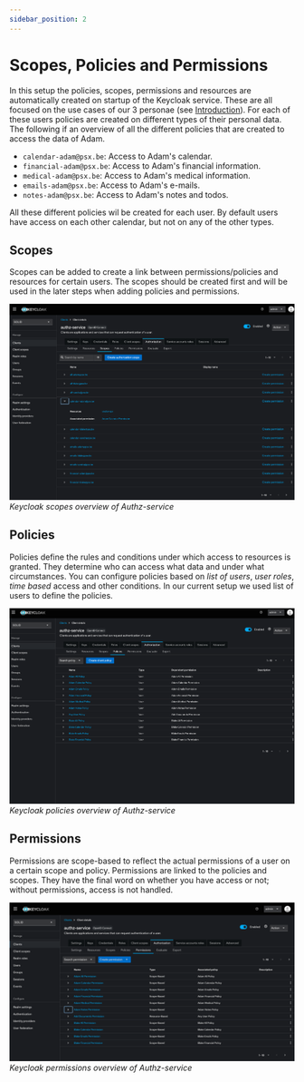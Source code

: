 ```yaml
---
sidebar_position: 2
---
```


# Scopes, Policies and Permissions

In this setup the policies, scopes, permissions and resources are automatically created on startup of the Keycloak service. These are all focused on the use cases of our 3 personae (see [Introduction](../intro.md)).
For each of these users policies are created on different types of their personal data. The following if an overview of all the different policies that are created to access the data of Adam.

- `calendar-adam@psx.be`: Access to Adam's calendar.
- `financial-adam@psx.be`: Access to Adam's financial information.
- `medical-adam@psx.be`: Access to Adam's medical information.
- `emails-adam@psx.be`: Access to Adam's e-mails.
- `notes-adam@psx.be`: Access to Adam's notes and todos.

All these different policies wil be created for each user. By default users have access on each other calendar, but not on any of the other types.

## Scopes

Scopes can be added to create a link between permissions/policies and resources for certain users. The scopes should be created first and will be used in the later steps when adding policies and permissions.

![Keycloak scopes overview](./img/keycloak_scopes.png)
_Keycloak scopes overview of Authz-service_

## Policies

Policies define the rules and conditions under which access to resources is granted. They determine who can access what data and under what circumstances. You can configure policies based on _list of users_, _user roles_, _time based_ access and other conditions. In our current setup we used list of users to define the policies.

![Keycloak policies overview](./img/keycloak_policies.png)
_Keycloak policies overview of Authz-service_

## Permissions

Permissions are scope-based to reflect the actual permissions of a user on a certain scope and policy. Permissions are linked to the policies and scopes. They have the final word on whether you have access or not; without permissions, access is not handled.

![Keycloak permissions overview](./img/keycloak_permissions.png)
_Keycloak permissions overview of Authz-service_
